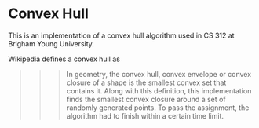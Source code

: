 # Convex Hull
This is an implementation of a convex hull algorithm used in CS 312 at Brigham Young University.

Wikipedia defines a convex hull as
>>> In geometry, the convex hull, convex envelope or convex closure of a shape is the smallest convex set that contains it.
Along with this definition, this implementation finds the smallest convex closure around a set of randomly generated points. To pass the assignment, the algorithm had to finish within a certain time limit.
